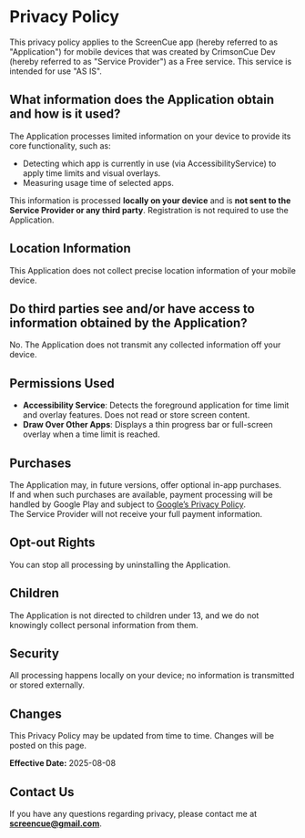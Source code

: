 # Privacy Policy

This privacy policy applies to the ScreenCue app (hereby referred to as "Application") for mobile devices that was created by CrimsonCue Dev (hereby referred to as "Service Provider") as a Free service. This service is intended for use "AS IS".

## What information does the Application obtain and how is it used?

The Application processes limited information on your device to provide its core functionality, such as:

- Detecting which app is currently in use (via AccessibilityService) to apply time limits and visual overlays.
- Measuring usage time of selected apps.

This information is processed **locally on your device** and is **not sent to the Service Provider or any third party**. Registration is not required to use the Application.

## Location Information

This Application does not collect precise location information of your mobile device.

## Do third parties see and/or have access to information obtained by the Application?

No. The Application does not transmit any collected information off your device.

## Permissions Used

- **Accessibility Service**: Detects the foreground application for time limit and overlay features. Does not read or store screen content.
- **Draw Over Other Apps**: Displays a thin progress bar or full-screen overlay when a time limit is reached.

## Purchases

The Application may, in future versions, offer optional in-app purchases.  
If and when such purchases are available, payment processing will be handled by Google Play and subject to [Google’s Privacy Policy](https://policies.google.com/privacy).  
The Service Provider will not receive your full payment information.  

## Opt-out Rights

You can stop all processing by uninstalling the Application.

## Children

The Application is not directed to children under 13, and we do not knowingly collect personal information from them.

## Security

All processing happens locally on your device; no information is transmitted or stored externally.

## Changes

This Privacy Policy may be updated from time to time. Changes will be posted on this page.

**Effective Date:** 2025-08-08

## Contact Us

If you have any questions regarding privacy, please contact me at **screencue@gmail.com**.
